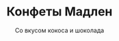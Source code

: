 ---
#site_title: Продукт # Заголовок страницы (вкладка в браузере)
uniclass: product-8 # Это трогать не нужно

#------ Карточка товара ------
title: Конфеты Мадлен # Заголовок, который будет везде отображаться
tumbnail: /assets/images/products/tumb-product-8.png # Изображение для карточки товара

#------ Отдельная страница товара - 1 экран ------
title_section: Конфеты Мадлен # Название продукта на странице
subtitle: Cо вкусом кокоса и шоколада # Подзаголовок
describe: Глазированные хрустящие вафельные шарики с нежной пралиновой начинкой со сливочно-шоколадным, сливочно-кокосовым и шоколадным вкусами, декорированные вафельной крошкой. # Описание под заголовком
count_in: 5 шт х 0,5 кг, 2,5 кг россыпью # Кол-во в гофрокоробе
size_gofro: 390х235х150 мм # Размер гофрокороба

#------ Преимущества - 2 экран ------
# Одна карточка состоит из двух полей - img и text. Оба поля нужно заполнять, чтобы они отобазились на странице
advantages:
    - img: /assets/images/icons/fasovka.svg
      text: Разные фасовки
    - img: /assets/images/icons/cheap.svg
      text: Дешевле аналогов
    - img: /assets/images/icons/vkus-1.svg
      text: Вкусная начинка

#------ Продукция бренда - 3 экран ------
# Обязательные параметры: img - картинка которая будет отображаться
# Необязательные: img_slider - если нужна другая картинка в слайдере на первом экране
# exlude_slider - если НЕ нужно показывать в слайдере на первом экране, возможные значения: true - убрать, false - оставить как было (либо можно просто убрать этот параметр)
# subtitle, describe, size_upakovki, count_in, size_gofro - все настройки как на первом экране
brands_products:
    - img: /assets/images/products/product-8/brands/item-1.png
      is_first_slide: true
    - img: /assets/images/products/product-8/brands/item-2.png
      subtitle: Cо вкусом сливок и шоколада # Подзаголовок
      describe: Глазированные хрустящие вафельные шарики с нежной пралиновой начинкой со сливочно-шоколадным, сливочно-кокосовым и шоколадным вкусами, декорированные вафельной крошкой. # Описание под заголовком
      count_in: 5 шт х 0,5 кг, 2,5 кг россыпью # Кол-во в гофрокоробе
      size_gofro: 390х235х150 мм # Размер гофрокороба
    - img: /assets/images/products/product-8/brands/item-3.png
      subtitle: Cо вкусом шоколада # Подзаголовок
      describe: Глазированные хрустящие вафельные шарики с нежной пралиновой начинкой со сливочно-шоколадным, сливочно-кокосовым и шоколадным вкусами, декорированные вафельной крошкой. # Описание под заголовком
      count_in: 5 шт х 0,5 кг, 2,5 кг россыпью # Кол-во в гофрокоробе
      size_gofro: 390х235х150 мм # Размер гофрокороба
---